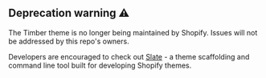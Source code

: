 ## Deprecation warning ⚠️

The Timber theme is no longer being maintained by Shopify.  Issues will not be addressed by this
repo's owners.

Developers are encouraged to check out [Slate](https://github.com/Shopify/slate) - a theme scaffolding and command line tool built for developing Shopify themes.
